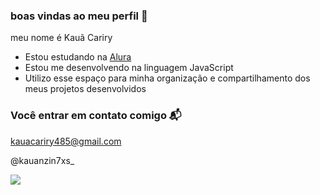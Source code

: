 ### boas vindas ao meu perfil 🤙

meu nome é Kauã Cariry

- Estou estudando na [Alura](https://www.alura.com.br)
- Estou me desenvolvendo na linguagem JavaScript
- Utilizo esse espaço para minha organização e compartilhamento dos meus projetos desenvolvidos

### Você entrar em contato comigo 📬

kauacariry485@gmail.com

@kauanzin7xs_

![](https://media1.tenor.com/m/DfqGNaq-cisAAAAC/epic-skate-cat.gif)

